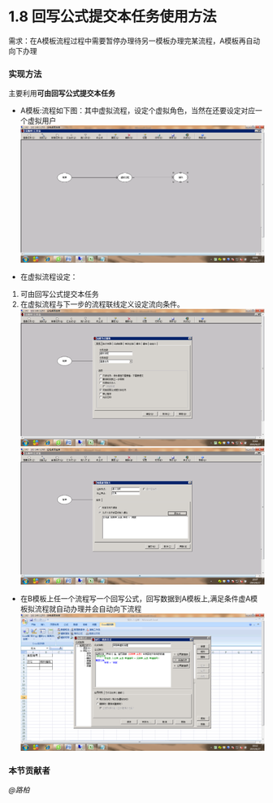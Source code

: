 # 1.8 回写公式提交本任务使用方法
需求：在A模板流程过程中需要暂停办理待另一模板办理完某流程，A模板再自动向下办理
	
### 实现方法
主要利用**可由回写公式提交本任务** 
	
* A模板:流程如下图：其中虚拟流程，设定个虚拟角色，当然在还要设定对应一个虚拟用户  
![](../images/1.8.1.png)
 
* 在虚拟流程设定：
 1. 可由回写公式提交本任务
 2. 在虚拟流程与下一步的流程联线定义设定流向条件。   
![](../images/1.8.2.png)
![](../images/1.8.3.png)

* 在B模板上任一个流程写一个回写公式，回写数据到A模板上,满足条件虚A模板拟流程就自动办理并会自动向下流程
![](../images/1.8.4.png)

### 本节贡献者
*@路柏*
